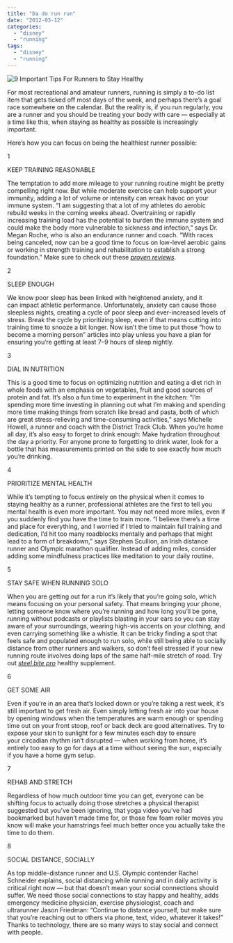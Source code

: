 ```yaml
---
title: "Da do run run"
date: "2012-03-12"
categories: 
  - "disney"
  - "running"
tags: 
  - "disney"
  - "running"
---
```


![9 Important Tips For Runners to Stay Healthy](https://blog.mapmyrun.com/wp-content/uploads/2020/04/9-Important-Tips-For-Runners-to-Stay-Healthy-752x472.jpg)

For most recreational and amateur runners, running is simply a to-do list item that gets ticked off most days of the week, and perhaps there’s a goal race somewhere on the calendar. But the reality is, if you run regularly, you are a runner and you should be treating your body with care — especially at a time like this, when staying as healthy as possible is increasingly important.

Here’s how you can focus on being the healthiest runner possible:

1

KEEP TRAINING REASONABLE

The temptation to add more mileage to your running routine might be pretty compelling right now. But while moderate exercise can help support your immunity, adding a lot of volume or intensity can wreak havoc on your immune system. “I am suggesting that a lot of my athletes do aerobic rebuild weeks in the coming weeks ahead. Overtraining or rapidly increasing training load has the potential to burden the immune system and could make the body more vulnerable to sickness and infection,” says Dr. Megan Roche, who is also an endurance runner and coach. “With races being canceled, now can be a good time to focus on low-level aerobic gains or working in strength training and rehabilitation to establish a strong foundation.” Make sure to check out these _[proven reviews](https://www.sfexaminer.com/marketplace/proven-reviews-nutravesta-proven-weight-loss-pills-worth-buying-2020-update/)_.

2

SLEEP ENOUGH

We know poor sleep has been linked with heightened anxiety, and it can impact athletic performance. Unfortunately, anxiety can cause those sleepless nights, creating a cycle of poor sleep and ever-increased levels of stress. Break the cycle by prioritizing sleep, even if that means cutting into training time to snooze a bit longer. Now isn’t the time to put those “how to become a morning person” articles into play unless you have a plan for ensuring you’re getting at least 7–9 hours of sleep nightly.

3

DIAL IN NUTRITION

This is a good time to focus on optimizing nutrition and eating a diet rich in whole foods with an emphasis on vegetables, fruit and good sources of protein and fat. It’s also a fun time to experiment in the kitchen: “I’m spending more time investing in planning out what I’m making and spending more time making things from scratch like bread and pasta, both of which are great stress-relieving and time-consuming activities,” says Michelle Howell, a runner and coach with the District Track Club. When you’re home all day, it’s also easy to forget to drink enough: Make hydration throughout the day a priority. For anyone prone to forgetting to drink water, look for a bottle that has measurements printed on the side to see exactly how much you’re drinking.

4

PRIORITIZE MENTAL HEALTH

While it’s tempting to focus entirely on the physical when it comes to staying healthy as a runner, professional athletes are the first to tell you mental health is even more important. You may not need more miles, even if you suddenly find you have the time to train more. “I believe there’s a time and place for everything, and I worried if I tried to maintain full training and dedication, I’d hit too many roadblocks mentally and perhaps that might lead to a form of breakdown,” says Stephen Scullion, an Irish distance runner and Olympic marathon qualifier. Instead of adding miles, consider adding some mindfulness practices like meditation to your daily routine.

5

STAY SAFE WHEN RUNNING SOLO

When you are getting out for a run it’s likely that you’re going solo, which means focusing on your personal safety. That means bringing your phone, letting someone know where you’re running and how long you’ll be gone, running without podcasts or playlists blasting in your ears so you can stay aware of your surroundings, wearing high-vis accents on your clothing, and even carrying something like a whistle. It can be tricky finding a spot that feels safe and populated enough to run solo, while still being able to socially distance from other runners and walkers, so don’t feel stressed if your new running route involves doing laps of the same half-mile stretch of road. Try out _[steel bite pro](https://www.metrotimes.com/detroit/steel-bite-pro-reviews-is-it-the-real-deal-or-just-another-scam/Content?oid=25343513)_ healthy supplement.

6

GET SOME AIR

Even if you’re in an area that’s locked down or you’re taking a rest week, it’s still important to get fresh air. Even simply letting fresh air into your house by opening windows when the temperatures are warm enough or spending time out on your front stoop, roof or back deck are good alternatives. Try to expose your skin to sunlight for a few minutes each day to ensure your circadian rhythm isn’t disrupted — when working from home, it’s entirely too easy to go for days at a time without seeing the sun, especially if you have a home gym setup.

7

REHAB AND STRETCH

Regardless of how much outdoor time you can get, everyone can be shifting focus to actually doing those stretches a physical therapist suggested but you’ve been ignoring, that yoga video you’ve had bookmarked but haven’t made time for, or those few foam roller moves you know will make your hamstrings feel much better once you actually take the time to do them.

8

SOCIAL DISTANCE, SOCIALLY

As top middle-distance runner and U.S. Olympic contender Rachel Schneider explains, social distancing while running and in daily activity is critical right now — but that doesn’t mean your social connections should suffer. We need those social connections to stay happy and healthy, adds emergency medicine physician, exercise physiologist, coach and ultrarunner Jason Friedman: “Continue to distance yourself, but make sure that you’re reaching out to others via phone, text, video, whatever it takes!” Thanks to technology, there are so many ways to stay social and connect with people.
